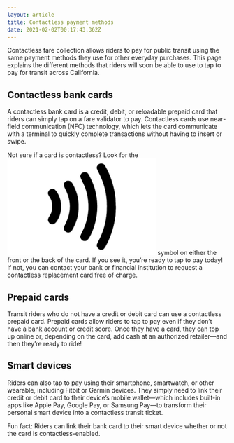 ```yaml
---
layout: article
title: Contactless payment methods
date: 2021-02-02T00:17:43.362Z
---
```

Contactless fare collection allows riders to pay for public transit using the same payment methods they use for other everyday purchases. This page explains the different methods that riders will soon be able to use to tap to pay for transit across California.

## Contactless bank cards

A contactless bank card is a credit, debit, or reloadable prepaid card that riders can simply tap on a fare validator to pay. Contactless cards use near-field communication (NFC) technology, which lets the card communicate with a terminal to quickly complete transactions without having to insert or swipe.

Not sure if a card is contactless? Look for the ![](/assets/uploads/contactless-symbol.png) symbol on either the front or the back of the card. If you see it, you’re ready to tap to pay today! If not, you can contact your bank or financial institution to request a contactless replacement card free of charge.

## Prepaid cards

Transit riders who do not have a credit or debit card can use a contactless prepaid card. Prepaid cards allow riders to tap to pay even if they don’t have a bank account or credit score. Once they have a card, they can top up online or, depending on the card, add cash at an authorized retailer—and then they’re ready to ride!

## Smart devices

Riders can also tap to pay using their smartphone, smartwatch, or other wearable, including Fitbit or Garmin devices. They simply need to link their credit or debit card to their device’s mobile wallet—which includes built-in apps like Apple Pay, Google Pay, or Samsung Pay—to transform their personal smart device into a contactless transit ticket. 

Fun fact: Riders can link their bank card to their smart device whether or not the card is contactless-enabled.

<!--EndFragment-->
